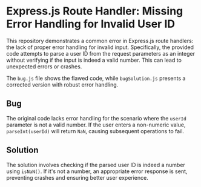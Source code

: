 # Express.js Route Handler: Missing Error Handling for Invalid User ID

This repository demonstrates a common error in Express.js route handlers: the lack of proper error handling for invalid input.  Specifically, the provided code attempts to parse a user ID from the request parameters as an integer without verifying if the input is indeed a valid number. This can lead to unexpected errors or crashes.

The `bug.js` file shows the flawed code, while `bugSolution.js` presents a corrected version with robust error handling.

## Bug

The original code lacks error handling for the scenario where the `userId` parameter is not a valid number.  If the user enters a non-numeric value, `parseInt(userId)` will return `NaN`, causing subsequent operations to fail. 

## Solution

The solution involves checking if the parsed user ID is indeed a number using `isNaN()`. If it's not a number, an appropriate error response is sent, preventing crashes and ensuring better user experience.
